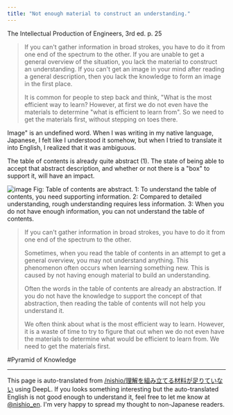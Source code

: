 ```yaml
---
title: "Not enough material to construct an understanding."
---
```


The Intellectual Production of Engineers, 3rd ed. p. 25
> If you can't gather information in broad strokes, you have to do it from one end of the spectrum to the other. If you are unable to get a general overview of the situation, you lack the material to construct an understanding. If you can't get an image in your mind after reading a general description, then you lack the knowledge to form an image in the first place.
>
>  It is common for people to step back and think, "What is the most efficient way to learn? However, at first we do not even have the materials to determine "what is efficient to learn from". So we need to get the materials first, without stepping on toes there.

Image" is an undefined word. When I was writing in my native language, Japanese, I felt like I understood it somehow, but when I tried to translate it into English, I realized that it was ambiguous.

The table of contents is already quite abstract (1). The state of being able to accept that abstract description, and whether or not there is a "box" to support it, will have an impact.

![image](https://gyazo.com/50a8500095d6ef391f2b41d74b78fb05/thumb/1000)
Fig: Table of contents are abstract.
1: To understand the table of contents, you need supporting information.
2: Compared to detailed understanding, rough understanding requires less information.
3: When you do not have enough information, you can not understand the table of contents.


> If you can't gather information in broad strokes, you have to do it from one end of the spectrum to the other.
>
>  Sometimes, when you read the table of contents in an attempt to get a general overview, you may not understand anything. This phenomenon often occurs when learning something new. This is caused by not having enough material to build an understanding.
>
>  Often the words in the table of contents are already an abstraction. If you do not have the knowledge to support the concept of that abstraction, then reading the table of contents will not help you understand it.
>
>  We often think about what is the most efficient way to learn. However, it is a waste of time to try to figure that out when we do not even have the materials to determine what would be efficient to learn from. We need to get the materials first.
>

#Pyramid of Knowledge

---
This page is auto-translated from [/nishio/理解を組み立てる材料が足りていない](https://scrapbox.io/nishio/理解を組み立てる材料が足りていない) using DeepL. If you looks something interesting but the auto-translated English is not good enough to understand it, feel free to let me know at [@nishio_en](https://twitter.com/nishio_en). I'm very happy to spread my thought to non-Japanese readers.